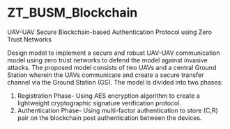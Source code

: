 # ZT_BUSM_Blockchain
UAV-UAV Secure Blockchain-based Authentication Protocol using Zero Trust Networks

Design model to implement a secure and robust UAV-UAV communication model using zero trust networks to defend the model against invasive attacks. 
The proposed model consists of two UAVs and a central Ground Station wherein the UAVs communicate and create a secure transfer channel via the Ground Station (GS).
The model is divided into two phases:
1. Registration Phase- Using AES encryption algorithm to create a lightweight cryptographic signature verification protocol.
2. Authentication Phase- Using multi-factor authentication to store (C,R) pair on the blockchain post authentication between the devices.
